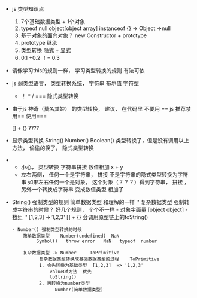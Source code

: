 - js 类型知识点
   1. 7个基础数据类型 + 1个对象
   2. typeof   null  object[object array]
        instanceof {} -> Object ->null
    3. 基于对象的面向对象？ new
       Constructor + prototype
    4. prototype  继承
    5. 类型转换 隐式 + 显式
    6. 0.1 +0.2 ！= 0.3

- 请像学习this的规则一样，  学习类型转换的规则
     有法可依  
- js  弱类型语言， 类型转换系统， 
     字符串
     布尔值
     字符型
     +  ！  * /  ===  隐式类型转换
- 由于js  神奇（莫名其妙） 的类型转换，  建议，  在代码里  不要用 ==
    js 推荐禁用==   使用===

    [] + {}  ????

- 显示类型转换
    String()
    Number()
    Boolean()
    类型转换了，但是没有调用以上方法，   偷偷的换了，  隐式类型转换
- +   小心， 类型转换      字符串拼接    数值相加
     x + y   
     + 左右两侧， 任何一个是字符串， 拼接    不是字符串的隐式类型转换为字符串
     如果左右任何一个是对象， 这个对象（？？？）得到字符串， 拼接 ， 另外一个转换成字符串
     变成数值类型  相加了

- String() 强制类型的规则
      简单数据类型  和理解的一样  ''
      复杂数据类型  强制转成字符串的时候？  好几个规则， 个个不一样
      - 对象字面量   [object object]
      - 数组 ''  [1,2,3] ->'1,2,3'     [] + {}
             会调用原型链上的toString() 
      
      - Number() 强制类型转换的时候 
          简单数据类型    Number(undefined)  NaN
               Symbol()   throw error   NaN   typeof  number

          复杂数据类型 -> Number     ToPrimitive
                复杂数据类型转换成基础数据类型的过程    ToPrimitive
                1. 会先转换为基础类型  [1,2,3]  => '1,2,3'
                    valueOf方法  优先
                    toString()  
                2. 再转换为number类型
                      Number(简单数据类型)

                

           




      
      


